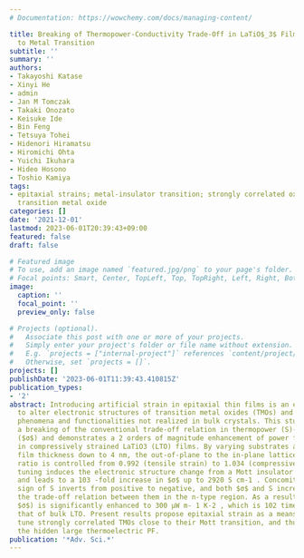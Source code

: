 ```yaml
---
# Documentation: https://wowchemy.com/docs/managing-content/

title: Breaking of Thermopower-Conductivity Trade-Off in LaTiO$_3$ Film around Mott Insulator
  to Metal Transition
subtitle: ''
summary: ''
authors:
- Takayoshi Katase
- Xinyi He
- admin
- Jan M Tomczak
- Takaki Onozato
- Keisuke Ide
- Bin Feng
- Tetsuya Tohei
- Hidenori Hiramatsu
- Hiromichi Ohta
- Yuichi Ikuhara
- Hideo Hosono
- Toshio Kamiya
tags:
- epitaxial strains; metal-insulator transition; strongly correlated oxide; thermoelectrics;
  transition metal oxide
categories: []
date: '2021-12-01'
lastmod: 2023-06-01T20:39:43+09:00
featured: false
draft: false

# Featured image
# To use, add an image named `featured.jpg/png` to your page's folder.
# Focal points: Smart, Center, TopLeft, Top, TopRight, Left, Right, BottomLeft, Bottom, BottomRight.
image:
  caption: ''
  focal_point: ''
  preview_only: false

# Projects (optional).
#   Associate this post with one or more of your projects.
#   Simply enter your project's folder or file name without extension.
#   E.g. `projects = ["internal-project"]` references `content/project/deep-learning/index.md`.
#   Otherwise, set `projects = []`.
projects: []
publishDate: '2023-06-01T11:39:43.410815Z'
publication_types:
- '2'
abstract: Introducing artificial strain in epitaxial thin films is an effective strategy
  to alter electronic structures of transition metal oxides (TMOs) and to induce novel
  phenomena and functionalities not realized in bulk crystals. This study reports
  a breaking of the conventional trade-off relation in thermopower (S)-conductivity
  ($σ$) and demonstrates a 2 orders of magnitude enhancement of power factor (PF)
  in compressively strained LaTiO3 (LTO) films. By varying substrates and reducing
  film thickness down to 4 nm, the out-of-plane to the in-plane lattice parameter
  ratio is controlled from 0.992 (tensile strain) to 1.034 (compressive strain). This
  tuning induces the electronic structure change from a Mott insulator to a metal
  and leads to a 103 -fold increase in $σ$ up to 2920 S cm-1 . Concomitantly, the
  sign of S inverts from positive to negative, and both $σ$ and S increase and break
  the trade-off relation between them in the n-type region. As a result, the PF (=S2
  $σ$) is significantly enhanced to 300 µW m- 1 K-2 , which is 102 times larger than
  that of bulk LTO. Present results propose epitaxial strain as a means to finely
  tune strongly correlated TMOs close to their Mott transition, and thus to harness
  the hidden large thermoelectric PF.
publication: '*Adv. Sci.*'
---
```

